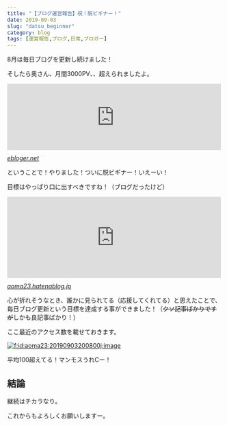 ```yaml
---
title: "【ブログ運営報告】祝！脱ビギナー！"
date: 2019-09-03
slug: "datsu_beginner"
category: blog
tags: [運営報告,ブログ,日常,ブロガー]
---
```

<p>8月は毎日ブログを更新し続けました！</p>

<p>そしたら奥さん、月間3000PV、、超えられましたよ。</p>

<p><iframe src="https://hatenablog-parts.com/embed?url=https%3A%2F%2Febloger.net%2Fbloger-ranking%2F" title="PV数でわかるブロガー番付－あなたのブログはどのレベル？ | ブログ部" class="embed-card embed-webcard" scrolling="no" frameborder="0" style="display: block; width: 100%; height: 155px; max-width: 500px; margin: 10px 0px;"></iframe><cite class="hatena-citation"><a href="https://ebloger.net/bloger-ranking/">ebloger.net</a></cite></p>

<p>ということで！やりました！ついに脱ビギナー！いえーい！</p>

<p>目標はやっぱり口に出すべきですね！（ブログだったけど）</p>

<p><iframe src="https://hatenablog-parts.com/embed?url=https%3A%2F%2Faoma23.hatenablog.jp%2Fentry%2Funei_20190803" title="【ブログ運営報告】日々のPV数と今月の目標 - aoma blog" class="embed-card embed-blogcard" scrolling="no" frameborder="0" style="display: block; width: 100%; height: 190px; max-width: 500px; margin: 10px 0px;"></iframe><cite class="hatena-citation"><a href="https://aoma23.hatenablog.jp/entry/unei_20190803">aoma23.hatenablog.jp</a></cite></p>

<p>心が折れそうなとき、誰かに見られてる（応援してくれてる）と思えたことで、毎日ブログ更新という目標を達成する事ができました！（<del>クソ記事ばかりですが</del>しかも良記事ばかり！）</p>

<p>ここ最近のアクセス数を載せておきます。</p>

<p><span itemscope itemtype="http://schema.org/Photograph"><a href="http://f.hatena.ne.jp/aoma23/20190903200800" class="hatena-fotolife" itemprop="url"><img src="https://cdn-ak.f.st-hatena.com/images/fotolife/a/aoma23/20190903/20190903200800.jpg" alt="f:id:aoma23:20190903200800j:image" title="f:id:aoma23:20190903200800j:image" class="hatena-fotolife" itemprop="image"></a></span></p>

<p>平均100超えてる！マンモスうれCー！</p>

<h2>結論</h2>

<p>継続はチカラなり。</p>

<p>これからもよろしくお願いしますー。</p>

